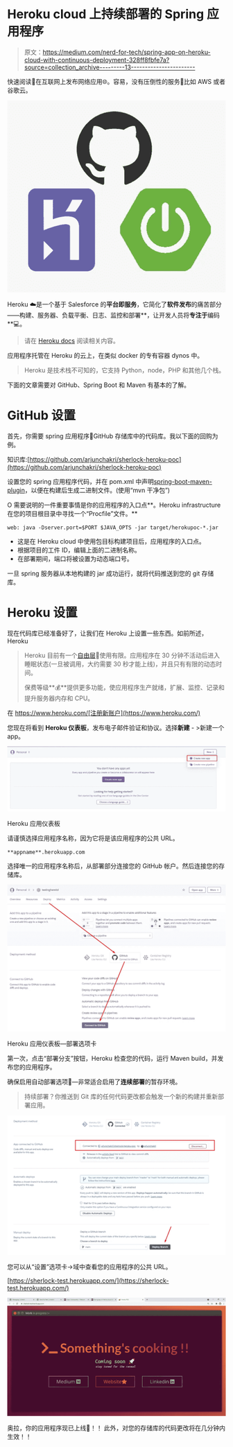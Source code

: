 # Heroku cloud 上持续部署的 Spring 应用程序

> 原文：<https://medium.com/nerd-for-tech/spring-app-on-heroku-cloud-with-continuous-deployment-328ff8fbfe7a?source=collection_archive---------13----------------------->

快速阅读📖在互联网上发布网络应用🌐。容易，没有压倒性的服务🤖比如 AWS 或者谷歌云。

![](img/001b4060efc316d8726fe37b2d0dfdcb.png)

Heroku ☁️是一个基于 Salesforce 的**平台即服务**，它简化了**软件发布**的痛苦部分——构建、服务器、负载平衡、日志、监控和部署**，让开发人员将**专注于**编码**💻。

> 请在 [Heroku docs](https://www.heroku.com/dynos) 阅读相关内容。

应用程序托管在 Heroku 的云上，在类似 docker 的专有容器 dynos 中。

> Heroku 是技术栈不可知的，它支持 Python，node，PHP 和其他几个栈。

下面的文章需要对 GitHub、Spring Boot 和 Maven 有基本的了解。

# **GitHub 设置**

首先，你需要 spring 应用程序🍃GitHub 存储库中的代码库。我以下面的回购为例。

知识库:[https://github.com/arjunchakri/sherlock-heroku-poc](https://github.com/arjunchakri/sherlock-heroku-poc)

设置您的 spring 应用程序代码，并在 pom.xml 中声明[spring-boot-maven-plugin](https://docs.spring.io/spring-boot/docs/current/maven-plugin/reference/htmlsingle/)，以便在构建后生成二进制文件。(使用“mvn 干净包”)

O 需要说明的一件重要事情是你的应用程序的入口点**。Heroku infrastructure 在您的项目根目录中寻找一个“Procfile”文件。**

```
web: java -Dserver.port=$PORT $JAVA_OPTS -jar target/herokupoc-*.jar
```

*   这是在 Heroku cloud 中使用包目标构建项目后，应用程序的入口点。
*   根据项目的工件 ID，编辑上面的二进制名称。
*   在部署期间，端口将被设置为动态端口号。

一旦 spring 服务器从本地构建的 jar 成功运行，就将代码推送到您的 git 存储库。

# Heroku 设置

现在代码库已经准备好了，让我们在 Heroku 上设置一些东西。如前所述，Heroku

> Heroku 目前有一个[自由层](https://www.heroku.com/pricing)🎁使用有限。应用程序在 30 分钟不活动后进入睡眠状态(一旦被调用，大约需要 30 秒才能上线)，并且只有有限的动态时间。
> 
> 保费等级**💰**提供更多功能，使应用程序生产就绪，扩展、监控、记录和提升服务器内存和 CPU。

在 https://www.heroku.com/[注册新账户](https://www.heroku.com/)

您现在将看到 **Heroku 仪表板**，发布电子邮件验证和协议。选择**新建** - >新建一个 app。

![](img/75b1b3174c61b2c2b4f9c19f4ddf8957.png)

Heroku 应用仪表板

请谨慎选择应用程序名称，因为它将是该应用程序的公共 URL。

```
**appname**.herokuapp.com
```

选择唯一的应用程序名称后，从部署部分连接您的 GitHub 帐户。然后连接您的存储库。

![](img/d7491a168fbf4d8908dca60a7f2bebdb.png)

Heroku 应用仪表板—部署选项卡

第一次，点击“部署分支”按钮，Heroku 检查您的代码，运行 Maven build，并发布您的应用程序。

确保启用自动部署选项🔄—非常适合启用了**连续部署**的暂存环境。

> 持续部署？你推送到 Git 库的任何代码更改都会触发一个新的构建并重新部署应用。

![](img/2f80ab4674f0da9a0f31aa100892894e.png)

您可以从“设置”选项卡->域中查看您的应用程序的公共 URL。

[https://sherlock-test.herokuapp.com/](https://sherlock-test.herokuapp.com/)

![](img/e7f9445d06f68a4f90f6f8c8394314a7.png)

奥拉，你的应用程序现已上线🎉！！
此外，对您的存储库的代码更改将在几分钟内生效！！